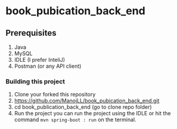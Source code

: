 # book_pubication_back_end


## Prerequisites
1. Java
2. MySQL
3. IDLE (I prefer InteliJ)
4. Postman (or any API client)

### Building this project
1. Clone your forked this repository
2. https://github.com/ManojLL/book_pubication_back_end.git
3. cd book_publication_back_end (go to clone repo folder)
4. Run the project
   you can run the project using the IDLE or hit the command ```mvn spring-boot : run``` on the terminal.
